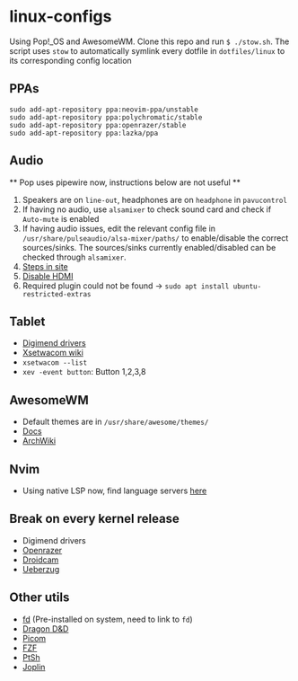 # linux-configs

Using Pop!\_OS and AwesomeWM. Clone this repo and run `$ ./stow.sh`. The script
uses `stow` to automatically symlink every dotfile in `dotfiles/linux` to its
corresponding config location

## PPAs
```
sudo add-apt-repository ppa:neovim-ppa/unstable
sudo add-apt-repository ppa:polychromatic/stable
sudo add-apt-repository ppa:openrazer/stable
sudo add-apt-repository ppa:lazka/ppa
```

## Audio

** Pop uses pipewire now, instructions below are not useful **

1. Speakers are on `line-out`, headphones are on `headphone` in `pavucontrol`
2. If having no audio, use `alsamixer` to check sound card and check if
   `Auto-mute` is enabled
3. If having audio issues, edit the relevant config file in
   `/usr/share/pulseaudio/alsa-mixer/paths/` to enable/disable the correct
   sources/sinks. The sources/sinks currently enabled/disabled can be checked
   through `alsamixer`.
4. [Steps in
   site](https://unix.stackexchange.com/questions/602613/how-to-switch-between-headphones-and-speakers-without-disconnecting)
5. [Disable HDMI](https://askubuntu.com/questions/228619/disable-sound-through-hdmi-permanently)
6. Required plugin could not be found -> `sudo apt install ubuntu-restricted-extras`

## Tablet

- [Digimend
  drivers](https://github.com/Huion-Linux/DIGImend-kernel-drivers-for-Huion)
- [Xsetwacom
  wiki](https://wiki.archlinux.org/index.php/Wacom_tablet#Mapping_pad_buttons_to_function_keys)
- `xsetwacom --list`
- `xev -event button`: Button 1,2,3,8

## AwesomeWM

- Default themes are in `/usr/share/awesome/themes/`
- [Docs](https://awesomewm.org/doc/api/index.html)
- [ArchWiki](https://wiki.archlinux.org/title/Awesome)

## Nvim

- Using native LSP now, find language servers [here](https://github.com/neovim/nvim-lspconfig/blob/master/doc/server_configurations.md)

## Break on every kernel release

- Digimend drivers
- [Openrazer](https://openrazer.github.io/#download)
- [Droidcam](https://www.dev47apps.com/droidcam/linux/)
- [Ueberzug](https://github.com/seebye/ueberzug)

## Other utils

- [fd](https://github.com/sharkdp/fd#installation) (Pre-installed on system, need to link to `fd`)
- [Dragon D&D](https://github.com/mwh/dragon)
- [Picom](https://github.com/yshui/picom)
- [FZF](https://github.com/junegunn/fzf)
- [PtSh](https://github.com/jszczerbinsky/ptSh)
- [Joplin](https://joplinapp.org/terminal/)
